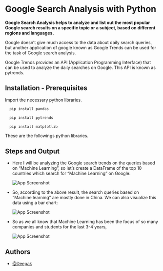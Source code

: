 # Google Search Analysis with Python

**Google Search Analysis helps to analyze and list out the most popular Google search results on a specific topic or a subject, based on different regions and languages.**

Google doesn’t give much access to the data about daily search queries, but another application of google known as Google Trends can be used for the task of Google search analysis. 

Google Trends provides an API (Application Programming Interface) that can be used to analyze the daily searches on Google. This API is known as pytrends.


## Installation - Prerequisites

Import the necessary python libraries.

```bash
  pip install pandas

```
```bash
  pip install pytrends
```
```bash
  pip install matplotlib
```

These are the followings python libraries.
  
## Steps and Output

- Here I will be analyzing the Google search trends on the queries based on “Machine Learning”, so let’s create a DataFrame of the top 10 countries which search for “Machine Learning” on Google:

  ![App Screenshot](https://github.com/Deepak-ODRDLabs/Google-Search-Analysis/blob/main/Running%20screenshots/Screenshot%202022-12-14%20154334.png)


- So, according to the above result, the search queries based on “Machine learning” are mostly done in China. We can also visualize this data using a bar chart:



  ![App Screenshot](https://github.com/Deepak-ODRDLabs/Google-Search-Analysis/blob/main/Running%20screenshots/Screenshot%202022-12-14%20154101.png)

- So as we all know that Machine Learning has been the focus of so many companies and students for the last 3-4 years, 

  ![App Screenshot](https://github.com/Deepak-ODRDLabs/Google-Search-Analysis/blob/main/Running%20screenshots/Screenshot%202022-12-14%20154432.png)

## Authors

- [@Deepak](https://github.com/Deepak-ODRDLabs)

